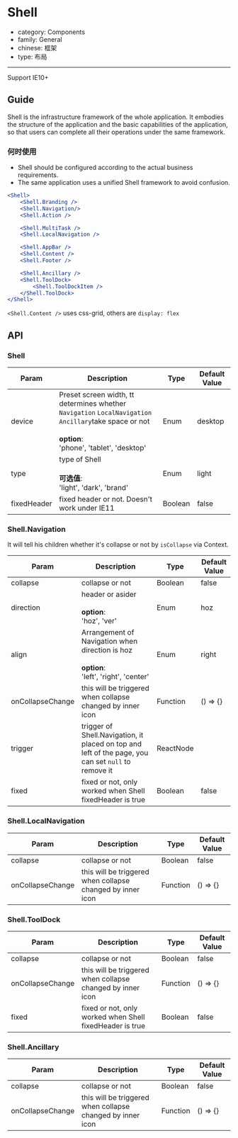 # Shell

-   category: Components
-   family: General
-   chinese: 框架
-   type: 布局

---

Support IE10+

## Guide

Shell is the infrastructure framework of the whole application. It embodies the structure of the application and the basic capabilities of the application, so that users can complete all their operations under the same framework.

### 何时使用

- Shell should be configured according to the actual business requirements.
- The same application uses a unified Shell framework to avoid confusion.

````jsx
<Shell>
    <Shell.Branding />
    <Shell.Navigation/>
    <Shell.Action />

    <Shell.MultiTask />
    <Shell.LocalNavigation />

    <Shell.AppBar />
    <Shell.Content />
    <Shell.Footer />

    <Shell.Ancillary />
    <Shell.ToolDock>
        <Shell.ToolDockItem />
    </Shell.ToolDock>
</Shell>
````

`<Shell.Content />` uses css-grid, others are `display: flex`

## API

### Shell
| Param                | Description  | Type              | Default Value      |
| -------------------- | ------------ | ----------------- | ------------------ |
| device             | Preset screen width, tt determines whether `Navigation` `LocalNavigation` `Ancillary`take space or not<br><br>**option**:<br>'phone', 'tablet', 'desktop'     | Enum         |  desktop    |
| type             | type of Shell <br><br>**可选值**:<br>'light', 'dark', 'brand'     | Enum         |  light    |
| fixedHeader   | fixed header or not. Doesn't work under IE11    | Boolean         | false     |


### Shell.Navigation
It will tell his children whether it's collapse or not by `isCollapse` via Context.

| Param                | Description  | Type              | Default Value      |
| -------------------- | ------------ | ----------------- | ------------------ |
| collapse   | collapse or not  | Boolean         | false     |
| direction  | header or asider<br><br>**option**:<br>'hoz', 'ver'    | Enum         |  hoz    |
| align      | Arrangement of Navigation when direction is hoz<br><br>**option**:<br>'left', 'right', 'center'   | Enum        |  right  |
| onCollapseChange   | this will be triggered when collapse changed by inner icon   | Function        | () => {}   |
| trigger   | trigger of Shell.Navigation, it placed on top and left of the page, you can set `null` to remove it    | ReactNode         |      |
| fixed   | fixed or not, only worked when Shell fixedHeader is true   | Boolean         | false     |

### Shell.LocalNavigation
| Param                | Description  | Type              | Default Value      |
| -------------------- | ------------ | ----------------- | ------------------ |
| collapse   | collapse or not    | Boolean         | false     |
| onCollapseChange   | this will be triggered when collapse changed by inner icon   | Function        | () => {}   |

### Shell.ToolDock
| Param                | Description  | Type              | Default Value      |
| -------------------- | ------------ | ----------------- | ------------------ |
| collapse   | collapse or not   | Boolean         | false     |
| onCollapseChange   | this will be triggered when collapse changed by inner icon   | Function        | () => {}   |
| fixed   | fixed or not, only worked when Shell fixedHeader is true   | Boolean         | false     |

### Shell.Ancillary
| Param                | Description  | Type              | Default Value      |
| -------------------- | ------------ | ----------------- | ------------------ |
| collapse   | collapse or not   | Boolean         | false     |
| onCollapseChange   | this will be triggered when collapse changed by inner icon   | Function        | () => {}   |
